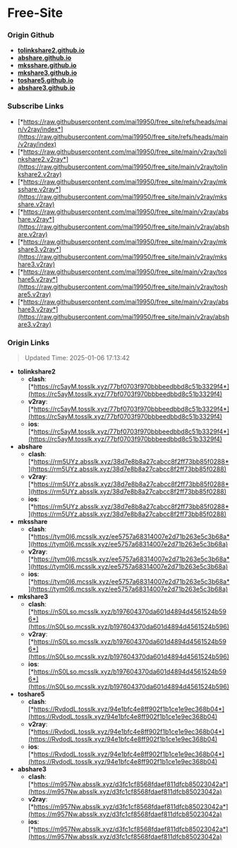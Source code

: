 # Free-Site

### Origin Github

- [**tolinkshare2.github.io**](https://github.com/tolinkshare2/tolinkshare2.github.io)
- [**abshare.github.io**](https://github.com/abshare/abshare.github.io)
- [**mksshare.github.io**](https://github.com/mksshare/mksshare.github.io)
- [**mkshare3.github.io**](https://github.com/mkshare3/mkshare3.github.io)
- [**toshare5.github.io**](https://github.com/toshare5/toshare5.github.io)
- [**abshare3.github.io**](https://github.com/abshare3/abshare3.github.io)

### Subscribe Links

- [*https://raw.githubusercontent.com/mai19950/free_site/refs/heads/main/v2ray/index*](https://raw.githubusercontent.com/mai19950/free_site/refs/heads/main/v2ray/index)
- [*https://raw.githubusercontent.com/mai19950/free_site/main/v2ray/tolinkshare2.v2ray*](https://raw.githubusercontent.com/mai19950/free_site/main/v2ray/tolinkshare2.v2ray)
- [*https://raw.githubusercontent.com/mai19950/free_site/main/v2ray/mksshare.v2ray*](https://raw.githubusercontent.com/mai19950/free_site/main/v2ray/mksshare.v2ray)
- [*https://raw.githubusercontent.com/mai19950/free_site/main/v2ray/abshare.v2ray*](https://raw.githubusercontent.com/mai19950/free_site/main/v2ray/abshare.v2ray)
- [*https://raw.githubusercontent.com/mai19950/free_site/main/v2ray/mkshare3.v2ray*](https://raw.githubusercontent.com/mai19950/free_site/main/v2ray/mkshare3.v2ray)
- [*https://raw.githubusercontent.com/mai19950/free_site/main/v2ray/toshare5.v2ray*](https://raw.githubusercontent.com/mai19950/free_site/main/v2ray/toshare5.v2ray)
- [*https://raw.githubusercontent.com/mai19950/free_site/main/v2ray/abshare3.v2ray*](https://raw.githubusercontent.com/mai19950/free_site/main/v2ray/abshare3.v2ray)

### Origin Links

> Updated Time: 2025-01-06 17:13:42

- **tolinkshare2**
  - **clash**: [*https://rc5ayM.tosslk.xyz/77bf0703f970bbbeedbbd8c51b3329f4*](https://rc5ayM.tosslk.xyz/77bf0703f970bbbeedbbd8c51b3329f4)
  - **v2ray**: [*https://rc5ayM.tosslk.xyz/77bf0703f970bbbeedbbd8c51b3329f4*](https://rc5ayM.tosslk.xyz/77bf0703f970bbbeedbbd8c51b3329f4)
  - **ios**: [*https://rc5ayM.tosslk.xyz/77bf0703f970bbbeedbbd8c51b3329f4*](https://rc5ayM.tosslk.xyz/77bf0703f970bbbeedbbd8c51b3329f4)
- **abshare**
  - **clash**: [*https://rm5UYz.absslk.xyz/38d7e8b8a27cabcc8f2ff73bb85f0288*](https://rm5UYz.absslk.xyz/38d7e8b8a27cabcc8f2ff73bb85f0288)
  - **v2ray**: [*https://rm5UYz.absslk.xyz/38d7e8b8a27cabcc8f2ff73bb85f0288*](https://rm5UYz.absslk.xyz/38d7e8b8a27cabcc8f2ff73bb85f0288)
  - **ios**: [*https://rm5UYz.absslk.xyz/38d7e8b8a27cabcc8f2ff73bb85f0288*](https://rm5UYz.absslk.xyz/38d7e8b8a27cabcc8f2ff73bb85f0288)
- **mksshare**
  - **clash**: [*https://tym0I6.mcsslk.xyz/ee5757a68314007e2d71b263e5c3b68a*](https://tym0I6.mcsslk.xyz/ee5757a68314007e2d71b263e5c3b68a)
  - **v2ray**: [*https://tym0I6.mcsslk.xyz/ee5757a68314007e2d71b263e5c3b68a*](https://tym0I6.mcsslk.xyz/ee5757a68314007e2d71b263e5c3b68a)
  - **ios**: [*https://tym0I6.mcsslk.xyz/ee5757a68314007e2d71b263e5c3b68a*](https://tym0I6.mcsslk.xyz/ee5757a68314007e2d71b263e5c3b68a)
- **mkshare3**
  - **clash**: [*https://nS0Lso.mcsslk.xyz/b197604370da601d4894d4561524b596*](https://nS0Lso.mcsslk.xyz/b197604370da601d4894d4561524b596)
  - **v2ray**: [*https://nS0Lso.mcsslk.xyz/b197604370da601d4894d4561524b596*](https://nS0Lso.mcsslk.xyz/b197604370da601d4894d4561524b596)
  - **ios**: [*https://nS0Lso.mcsslk.xyz/b197604370da601d4894d4561524b596*](https://nS0Lso.mcsslk.xyz/b197604370da601d4894d4561524b596)
- **toshare5**
  - **clash**: [*https://RvdodL.tosslk.xyz/94e1bfc4e8ff902f1b1ce1e9ec368b04*](https://RvdodL.tosslk.xyz/94e1bfc4e8ff902f1b1ce1e9ec368b04)
  - **v2ray**: [*https://RvdodL.tosslk.xyz/94e1bfc4e8ff902f1b1ce1e9ec368b04*](https://RvdodL.tosslk.xyz/94e1bfc4e8ff902f1b1ce1e9ec368b04)
  - **ios**: [*https://RvdodL.tosslk.xyz/94e1bfc4e8ff902f1b1ce1e9ec368b04*](https://RvdodL.tosslk.xyz/94e1bfc4e8ff902f1b1ce1e9ec368b04)
- **abshare3**
  - **clash**: [*https://m957Nw.absslk.xyz/d3fc1cf8568fdaef811dfcb85023042a*](https://m957Nw.absslk.xyz/d3fc1cf8568fdaef811dfcb85023042a)
  - **v2ray**: [*https://m957Nw.absslk.xyz/d3fc1cf8568fdaef811dfcb85023042a*](https://m957Nw.absslk.xyz/d3fc1cf8568fdaef811dfcb85023042a)
  - **ios**: [*https://m957Nw.absslk.xyz/d3fc1cf8568fdaef811dfcb85023042a*](https://m957Nw.absslk.xyz/d3fc1cf8568fdaef811dfcb85023042a)

